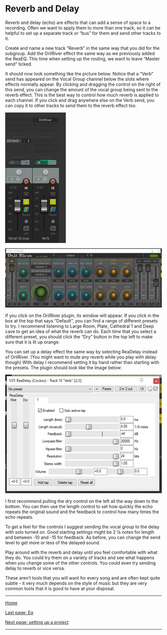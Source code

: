 # Reverb and Delay

Reverb and delay (echo) are effects that can add a sense of space to a recording. Often we want to apply them to more than one track, so it can be helpful to set up a separate track or “bus” for them and send other tracks to it.

Create and name a new track “Reverb” in the same way that you did for the subgroup.
Add the OrilRiver effect the same way as we previously added the ReaEQ.
This time when setting up the routing, we want to leave “Master send” ticked.

It should now look something like the picture below. Notice that a “Verb” send has appeared on the Vocal Group channel below the slots where effects normally appear.
By clicking and dragging the control on the right of this send, you can change the amount of the vocal group being sent to the reverb effect. This is the best way to control how much reverb is applied to each channel.
If you click and drag anywhere else on the Verb send, you can copy it to other tracks to send them to the reverb effect too.

![Reverb send](../images/reverb-send.png)

![Reverb plugin](../images/reverb-plugin.png)

If you click on the OrilRiver plugin, its window will appear. If you click in the box at the top that says “Default”, you can find a range of different presets to try.
I recommend listening to Large Room, Plate, Cathedral 1 and Deep cave to get an idea of what the reverb can do.
Each time that you select a different preset, you should click the “Dry” button in the top left to make sure that it is lit up orange.

You can set up a delay effect the same way by selecting ReaDelay instead of OrilRiver. (You might want to mute any reverb while you play with delay though)
With delay I recommend setting it by hand rather than starting with the presets. The plugin should look like the image below:

![Delay plugin](../images/delay-plugin.png)

I first recommend pulling the dry control on the left all the way down to the bottom. You can then use the length control to set how quickly the echo repeats the original sound and the feedback to control how many times the echo repeats.

To get a feel for the controls I suggest sending the vocal group to the delay with solo turned on.
Good starting settings might be 2 ⅛ notes for length and between -10 and -15 for feedback.
As before, you can change the send level to get more or less of the delayed sound.

Play around with the reverb and delay until you feel comfortable with what they do. You could try them on a variety of tracks and see what happens when you change some of the other controls. You could even try sending delay to reverb or vice versa.

These aren’t tools that you will want for every song and are often kept quite subtle - it very much depends on the style of music but they are very common tools that it is good to have at your disposal.

---

[Home](../README.md)

[Last page: Eq](01-eq.md)

[Next page: setting up a project](03-setting-up-project.md)

---
